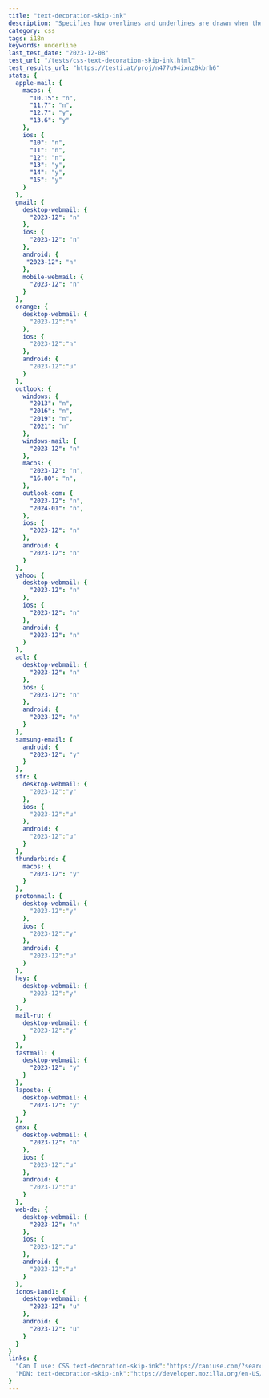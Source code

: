 ```yaml
---
title: "text-decoration-skip-ink"
description: "Specifies how overlines and underlines are drawn when they pass over glyph ascenders and descenders."
category: css
tags: i18n
keywords: underline
last_test_date: "2023-12-08"
test_url: "/tests/css-text-decoration-skip-ink.html"
test_results_url: "https://testi.at/proj/n477u94ixnz0kbrh6"
stats: {
  apple-mail: {
    macos: {
      "10.15": "n",
      "11.7": "n",
      "12.7": "y",
      "13.6": "y"
    },
    ios: {
      "10": "n",
      "11": "n",
      "12": "n",
      "13": "y",
      "14": "y",
      "15": "y"
    }
  },
  gmail: {
    desktop-webmail: {
      "2023-12": "n"
    },
    ios: {
      "2023-12": "n"
    },
    android: {
     "2023-12": "n"
    },
    mobile-webmail: {
      "2023-12": "n"
    }
  },
  orange: {
    desktop-webmail: {
      "2023-12":"n"
    },
    ios: {
      "2023-12":"n"
    },
    android: {
      "2023-12":"u"
    }
  },
  outlook: {
    windows: {
      "2013": "n",
      "2016": "n",
      "2019": "n",
      "2021": "n"
    },
    windows-mail: {
      "2023-12": "n"
    },
    macos: {
      "2023-12": "n",
      "16.80": "n",
    },
    outlook-com: {
      "2023-12": "n",
      "2024-01": "n",
    },
    ios: {
      "2023-12": "n"
    },
    android: {
      "2023-12": "n"
    }
  },
  yahoo: {
    desktop-webmail: {
      "2023-12": "n"
    },
    ios: {
      "2023-12": "n"
    },
    android: {
      "2023-12": "n"
    }
  },
  aol: {
    desktop-webmail: {
      "2023-12": "n"
    },
    ios: {
      "2023-12": "n"
    },
    android: {
      "2023-12": "n"
    }
  },
  samsung-email: {
    android: {
      "2023-12": "y"
    }
  },
  sfr: {
    desktop-webmail: {
      "2023-12":"y"
    },
    ios: {
      "2023-12":"u"
    },
    android: {
      "2023-12":"u"
    }
  },
  thunderbird: {
    macos: {
      "2023-12": "y"
    }
  },
  protonmail: {
    desktop-webmail: {
      "2023-12":"y"
    },
    ios: {
      "2023-12":"y"
    },
    android: {
      "2023-12":"u"
    }
  },
  hey: {
    desktop-webmail: {
      "2023-12":"y"
    }
  },
  mail-ru: {
    desktop-webmail: {
      "2023-12":"y"
    }
  },
  fastmail: {
    desktop-webmail: {
      "2023-12": "y"
    }
  },
  laposte: {
    desktop-webmail: {
      "2023-12": "y"
    }
  },
  gmx: {
    desktop-webmail: {
      "2023-12": "n"
    },
    ios: {
      "2023-12":"u"
    },
    android: {
      "2023-12":"u"
    }
  },
  web-de: {
    desktop-webmail: {
      "2023-12": "n"
    },
    ios: {
      "2023-12":"u"
    },
    android: {
      "2023-12":"u"
    }
  },
  ionos-1and1: {
    desktop-webmail: {
      "2023-12": "u"
    },
    android: {
      "2023-12": "u"
    }
  }
}
links: {
  "Can I use: CSS text-decoration-skip-ink":"https://caniuse.com/?search=text-decoration-skip-ink",
  "MDN: text-decoration-skip-ink":"https://developer.mozilla.org/en-US/docs/Web/CSS/text-decoration-skip-ink"
}
---
```

